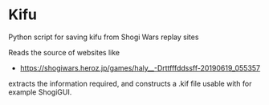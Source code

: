 # Kifu
Python script for saving kifu from Shogi Wars replay sites

Reads the source of websites like
 - https://shogiwars.heroz.jp/games/haly__-Drttfffddssff-20190619_055357

extracts the information required, and constructs a .kif file
usable with for example ShogiGUI.
